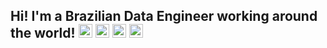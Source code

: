 ## Hi! I'm a Brazilian Data Engineer working around the world! <img height="22" src="https://www.countryflags.com/wp-content/uploads/brazil-flag-png-large.png"/> <img height="22" src="https://www.countryflags.com/wp-content/uploads/poland-flag-png-large.png"/> <img height="22" src="https://www.countryflags.com/wp-content/uploads/portugal-flag-400.png"/> <img height="22" src="https://www.countryflags.com/wp-content/uploads/spain-flag-png-large.png"/>

